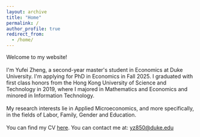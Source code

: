 ```yaml
---
layout: archive
title: "Home"
permalink: /
author_profile: true
redirect_from: 
  - /home/
---
```

Welcome to my website!<br />
<br />
I'm Yufei Zheng, a second-year master's student in Economics at Duke University. I'm applying for PhD in Economics in Fall 2025. I graduated with first class honors from the Hong Kong University of Science and Technology in 2019, where I majored in Mathematics and Economics and minored in Information Technology.<br />
<br />
My research interests lie in Applied Microeconomics, and more specifically, in the fields of Labor, Family, Gender and Education. <br />
<br />
You can find my CV <a href="/files/CV_Yufei Zheng_Latex.pdf">here</a>. You can contact me at: <yz850@duke.edu>
